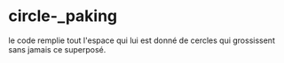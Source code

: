# circle-_paking
le code remplie tout l'espace qui lui est donné de cercles qui grossissent sans jamais ce superposé.
